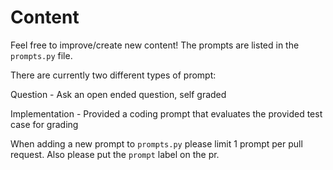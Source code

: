 # Content
Feel free to improve/create new content! The prompts are listed in the `prompts.py` file.

There are currently two different types of prompt:

Question - Ask an open ended question, self graded

Implementation - Provided a coding prompt that evaluates the provided test case for grading

When adding a new prompt to `prompts.py` please limit 1 prompt per pull request. Also please put the `prompt` label on the pr.


